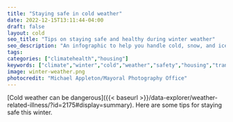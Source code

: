 ```yaml
---
title: "Staying safe in cold weather"
date: 2022-12-15T13:11:44-04:00
draft: false
layout: cold
seo_title: "Tips on staying safe and healthy during winter weather"
seo_description: "An infographic to help you handle cold, snow, and ice."
tags: 
categories: ["climatehealth","housing"]
keywords: ["climate","winter","cold","weather","safety","housing","transportation","injuries","snow","ice"]
image: winter-weather.png
photocredit: "Michael Appleton/Mayoral Photography Office"
---
```


[Cold weather can be dangerous]({{< baseurl >}}/data-explorer/weather-related-illness/?id=2175#display=summary). Here are some tips for staying safe this winter. 